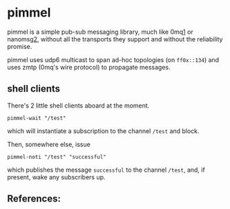 pimmel
======

pimmel is a simple pub-sub messaging library, much like 0mq[1] or
nanomsg[2], without all the transports they support and without the
reliability promise.

pimmel uses udp6 multicast to span ad-hoc topologies (on `ff0x::134`)
and uses zmtp (0mq's wire protocol) to propagate messages.

shell clients
-------------
There's 2 little shell clients aboard at the moment.

    pimmel-wait "/test"

which will instantiate a subscription to the channel `/test` and block.

Then, somewhere else, issue

    pimmel-noti "/test" "successful"

which publishes the message `successful` to the channel `/test`, and,
if present, wake any subscribers up.


References:
-----------
  [1]: https://github.com/zeromq/libzmq
  [2]: https://github.com/250bpm/nanomsg
